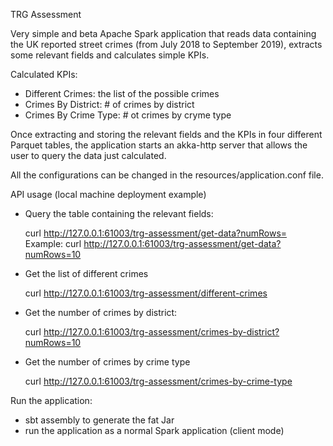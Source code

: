 TRG Assessment

Very simple and beta Apache Spark application that reads data containing the UK reported street crimes 
(from July 2018 to September 2019), extracts some relevant fields and calculates simple KPIs.

Calculated KPIs:
- Different Crimes: the list of the possible crimes 
- Crimes By District: # of crimes by district
- Crimes By Crime Type: # ot crimes by cryme type

Once extracting and storing the relevant fields and the KPIs in four different Parquet tables, 
the application starts an akka-http server that allows the user to query the data just calculated. 

All the configurations can be changed in the resources/application.conf file.

API usage (local machine deployment example) 
- Query the table containing the relevant fields:
  
  curl http://127.0.0.1:61003/trg-assessment/get-data?numRows=<numberOfRowsToBeRetrieved>
  Example: curl http://127.0.0.1:61003/trg-assessment/get-data?numRows=10
  

- Get the list of different crimes
  
  curl http://127.0.0.1:61003/trg-assessment/different-crimes


- Get the number of crimes by district:
  
  curl http://127.0.0.1:61003/trg-assessment/crimes-by-district?numRows=10

- Get the number of crimes by crime type
  
  curl http://127.0.0.1:61003/trg-assessment/crimes-by-crime-type

Run the application: 
- sbt assembly to generate the fat Jar
- run the application as a normal Spark application (client mode)



  
  

